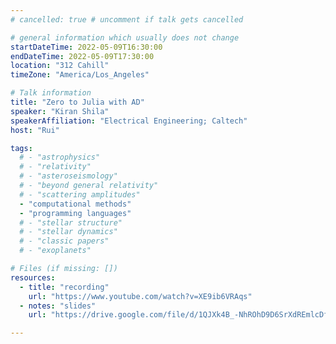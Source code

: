 ```yaml
---
# cancelled: true # uncomment if talk gets cancelled

# general information which usually does not change
startDateTime: 2022-05-09T16:30:00
endDateTime: 2022-05-09T17:30:00
location: "312 Cahill"
timeZone: "America/Los_Angeles"

# Talk information
title: "Zero to Julia with AD"
speaker: "Kiran Shila"
speakerAffiliation: "Electrical Engineering; Caltech"
host: "Rui"

tags:
  # - "astrophysics"
  # - "relativity"
  # - "asteroseismology"
  # - "beyond general relativity"
  # - "scattering amplitudes"
  - "computational methods"
  - "programming languages"
  # - "stellar structure"
  # - "stellar dynamics"
  # - "classic papers"
  # - "exoplanets"

# Files (if missing: [])
resources:
  - title: "recording"
    url: "https://www.youtube.com/watch?v=XE9ib6VRAqs"
  - notes: "slides"
    url: "https://drive.google.com/file/d/1QJXk4B_-NhROhD9D6SrXdREmlcDfyYqJ/view?usp=drive_link"

---
```



